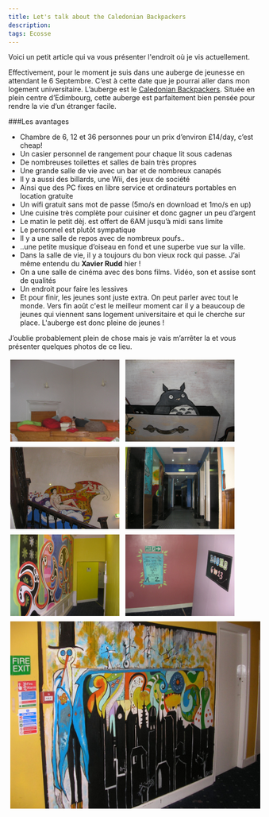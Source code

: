 ```yaml
---
title: Let's talk about the Caledonian Backpackers
description: 
tags: Ecosse 
---
```

Voici un petit article qui va vous présenter l'endroit où je vis actuellement.

Effectivement, pour le moment je suis dans une auberge de jeunesse en attendant le 6 Septembre. C’est à cette date que je pourrai aller dans mon logement universitaire. L’auberge est le [Caledonian Backpackers](http://caledonianbackpackers.com/). Située en plein centre d’Edimbourg, cette auberge est parfaitement bien pensée pour rendre la vie d’un étranger facile.

###Les avantages

- Chambre de 6, 12 et 36 personnes pour un prix d’environ £14/day, c’est cheap!
- Un casier personnel de rangement pour chaque lit sous cadenas
- De nombreuses toilettes et salles de bain très propres
- Une grande salle de vie avec un bar et de nombreux canapés
- Il y a aussi des billards, une Wii, des jeux de société
- Ainsi que des PC fixes en libre service et ordinateurs portables en location gratuite
- Un wifi gratuit sans mot de passe (5mo/s en download et 1mo/s en up)
- Une cuisine très complète pour cuisiner et donc gagner un peu d’argent
- Le matin le petit dèj. est offert de 6AM jusqu’à midi sans limite
- Le personnel est plutôt sympatique
- Il y a une salle de repos avec de nombreux poufs..
- ..une petite musique d’oiseau en fond et une superbe vue sur la ville.
- Dans la salle de vie, il y a toujours du bon vieux rock qui passe. J’ai même entendu du **Xavier Rudd** hier !
- On a une salle de cinéma avec des bons films. Vidéo, son et assise sont de qualités
- Un endroit pour faire les lessives
- Et pour finir, les jeunes sont juste extra. On peut parler avec tout le monde. Vers fin août c'est le meilleur moment car il y a beaucoup de jeunes qui viennent sans logement universitaire et qui le cherche sur place. L'auberge est donc pleine de jeunes ! 

J’oublie probablement plein de chose mais je vais m’arrêter la et vous présenter quelques photos de ce lieu. 

<img src="/files/CaledonianCucumberRoom.jpg" title="Salle de repos ou Cucumber Room"                  style="display: inline-block; margin: 4px;" width="220px" />
<img src="/files/Caledoniantotoro.jpg"       title="Oh Totoro est parmi nous !"                       style="display: inline-block; margin: 4px;" width="220px" />
<img src="/files/CaledonianEscalier.jpg"     title="Aperçu de la grandeur du batiment"                style="display: inline-block; margin: 4px;" width="220px" />
<img src="/files/CaledonianCouloir.jpg"      title="Le couloir principal"                             style="display: inline-block; margin: 4px;" width="220px" />
<img src="/files/CaledonianCouloirJaune.jpg" title="Tous les murs du batiment sont peints"            style="display: inline-block; margin: 4px;" width="220px" />
<img src="/files/CaledonianCouloirRose.jpg"  title="Il y a des affiches un peu partout pour guider"   style="display: inline-block; margin: 4px;" width="220px" />
<img src="/files/CaledonianPeinture.jpg"     title="Une belle et drôle de peinture, on dirait Jack !" style="display: inline-block; margin: 4px;" width="726px" />
